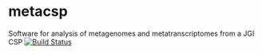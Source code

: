 # metacsp
Software for analysis of metagenomes and metatranscriptomes from a JGI CSP
[![Build Status](https://travis-ci.org/dacb/metacsp.svg?branch=master)](https://travis-ci.org/dacb/metacsp)
